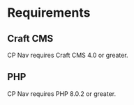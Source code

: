 # Requirements

## Craft CMS
CP Nav requires Craft CMS 4.0 or greater.

## PHP
CP Nav requires PHP 8.0.2 or greater.
